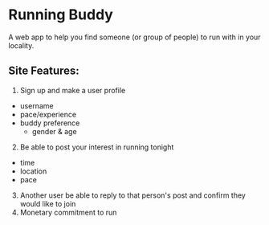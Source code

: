 Running Buddy
==========
A web app to help you find someone (or group of people) to run with in your locality.

## Site Features:
1. Sign up and make a user profile
  * username
  * pace/experience
  * buddy preference
    * gender & age
2. Be able to post your interest in running tonight
  * time
  * location
  * pace
3. Another user be able to reply to that person's post and confirm they would like to join
4. Monetary commitment to run
